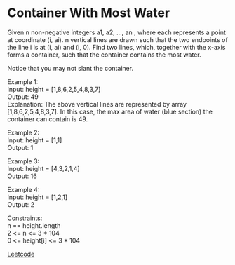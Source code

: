 # Container With Most Water

Given n non-negative integers a1, a2, ..., an , where each represents a point at coordinate (i, ai). n vertical lines are drawn such that the two endpoints of the line i is at (i, ai) and (i, 0). Find two lines, which, together with the x-axis forms a container, such that the container contains the most water.   

Notice that you may not slant the container.  

Example 1:  
Input: height = [1,8,6,2,5,4,8,3,7]  
Output: 49  
Explanation: The above vertical lines are represented by array [1,8,6,2,5,4,8,3,7]. In this case, the max area of water (blue section) the container can contain is 49.  

Example 2:  
Input: height = [1,1]  
Output: 1  

Example 3:  
Input: height = [4,3,2,1,4]  
Output: 16  

Example 4:  
Input: height = [1,2,1]  
Output: 2  
 
Constraints:  
n == height.length  
2 <= n <= 3 * 104  
0 <= height[i] <= 3 * 104  

[Leetcode](https://leetcode.com/problems/container-with-most-water/)